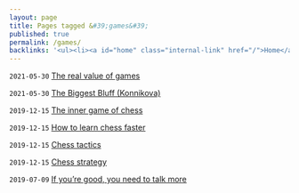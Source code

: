 ```yaml
---
layout: page
title: Pages tagged &#39;games&#39;
published: true
permalink: /games/
backlinks: '<ul><li><a id="home" class="internal-link" href="/">Home</a></li></ul>'
---
```


`2021-05-30` <a id="the-real-value-of-games" class="internal-link" href="/the-real-value-of-games/">The real value of games</a>

`2021-05-30` <a id="konnikova-biggest-bluff" class="internal-link" href="/konnikova-biggest-bluff/">The Biggest Bluff (Konnikova)</a>

`2019-12-15` <a id="inner-game-of-chess" class="internal-link" href="/inner-game-of-chess/">The inner game of chess</a>

`2019-12-15` <a id="how-to-learn-chess-faster" class="internal-link" href="/how-to-learn-chess-faster/">How to learn chess faster</a>

`2019-12-15` <a id="chess-tactics" class="internal-link" href="/chess-tactics/">Chess tactics</a>

`2019-12-15` <a id="chess-strategy" class="internal-link" href="/chess-strategy/">Chess strategy</a>

`2019-07-09` <a id="talk-more" class="internal-link" href="/talk-more/">If you’re good, you need to talk more</a>

